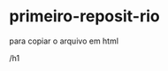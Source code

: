 # primeiro-reposit-rio

para copiar o arquivo em html

<html>
  <h1<meu primeiro arquivo html>/h1
</html>
